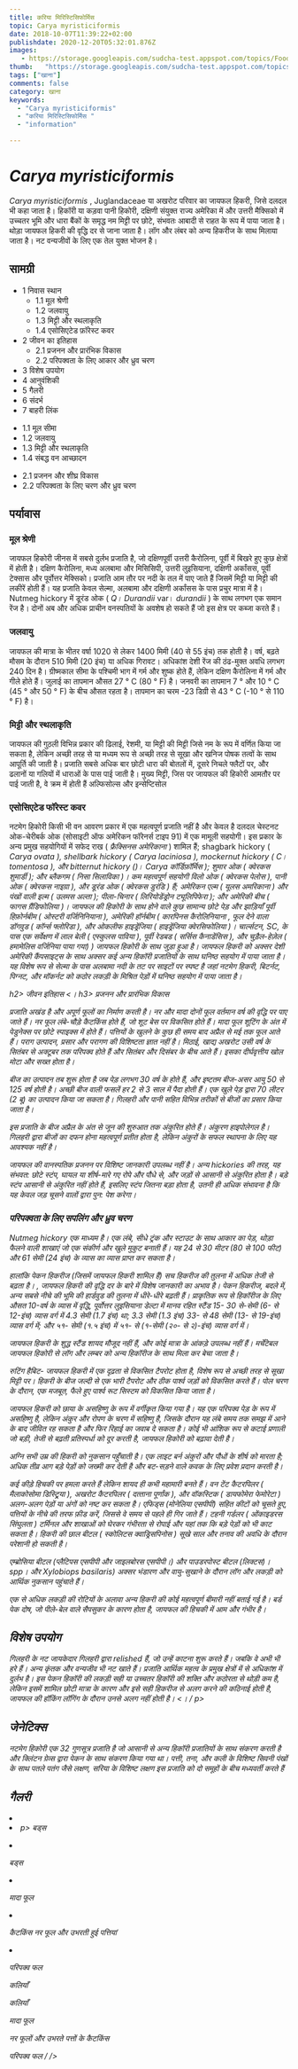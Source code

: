 ```yaml
---
title: करिया मिरिस्टिसिफोर्मिस 
topic: Carya myristiciformis
date: 2018-10-07T11:39:22+02:00
publishdate: 2020-12-20T05:32:01.876Z
images: 
   - https://storage.googleapis.com/sudcha-test.appspot.com/topics/Food/carya_myristiciformis/1.jpeg
thumb:   "https://storage.googleapis.com/sudcha-test.appspot.com/topics/Food/carya_myristiciformis/thumb.jpeg"
tags: ["खाना"]
comments: false
category: खाना
keywords: 
  - "Carya myristiciformis"
  - "करिया मिरिस्टिसिफोर्मिस "
  - "information"

---
```

<h1> <i> Carya myristiciformis </i> </h1> <p> </p> <p> <i> Carya myristiciformis </i>, Juglandaceae या अखरोट परिवार का जायफल हिकरी, जिसे दलदल भी कहा जाता है। हिकॉरी या कड़वा पानी हिकोरी, दक्षिणी संयुक्त राज्य अमेरिका में और उत्तरी मैक्सिको में उच्चतर भूमि और धारा बैंकों के समृद्ध नम मिट्टी पर छोटे, संभवतः आबादी से राहत के रूप में पाया जाता है। थोड़ा जायफल हिकरी की वृद्धि दर से जाना जाता है। लॉग और लंबर को अन्य हिकरीज के साथ मिलाया जाता है। नट वन्यजीवों के लिए एक तेल युक्त भोजन है। </p> <h2> सामग्री </h2> <ul> <li> 1 निवास स्थान <ul> <li> 1.1 मूल श्रेणी </li> <li> 1.2 जलवायु </li><li>1.3 मिट्टी और स्थलाकृति </li> <li> 1.4 एसोसिएटेड फ़ॉरेस्ट कवर </li> </ul> </li> <li> 2 जीवन का इतिहास <ul> <li> 2.1 प्रजनन और प्रारंभिक विकास </li> <li> 2.2 परिपक्वता के लिए आकार और ध्रुव चरण </li> </ul> </li> <li> 3 विशेष उपयोग </li> <li> 4 आनुवंशिकी </li> <li> 5 गैलरी </li> <li> 6 संदर्भ </li> <li> 7 बाहरी लिंक </li> </ul> <ul> <li> 1.1 मूल सीमा </li> <li> 1.2 जलवायु </li> <li> 1.3 मिट्टी और स्थलाकृति </li> <li> 1.4 संबद्ध वन आच्छादन </li> </ul> <ul> <li> 2.1 प्रजनन और शीघ्र विकास </li> <li> 2.2 परिपक्वता के लिए चरण और ध्रुव चरण </li> </ul> <h2> पर्यावास </h2> <h3> मूल श्रेणी </h3> <p> जायफल हिकोरी जीनस में सबसे दुर्लभ प्रजाति है, जो दक्षिणपूर्वी उत्तरी कैरोलिना, पूर्वी में बिखरे हुए कुछ क्षेत्रों में होती है। दक्षिण कैरोलिना, मध्य अलबामा और मिसिसिपी, उत्तरी लुइसियाना, दक्षिणी अर्कांसस, पूर्वी टेक्सास और पूर्वोत्तर मेक्सिको। प्रजाति आम तौर पर नदी के तल में पाए जाते हैं जिसमें मिट्टी या मिट्टी की लकीरें होती हैं। यह प्रजाति केवल सेल्मा, अलबामा और दक्षिणी अर्कांसस के पास प्रचुर मात्रा में है। Nutmeg hickory में डूरंड ओक (<i> Q। Durandii </i> var। <I> durandii </i>) के साथ लगभग एक समान रेंज है। दोनों अब और अधिक प्राचीन वनस्पतियों के अवशेष हो सकते हैं जो इस क्षेत्र पर कब्जा करते हैं। </p> <h3> जलवायु </h3> <p> जायफल की मात्रा के भीतर वर्षा 1020 से लेकर 1400 मिमी (40 से 55 इंच) तक होती है। वर्ष, बढ़ते मौसम के दौरान 510 मिमी (20 इंच) या अधिक गिरावट। अधिकांश देशी रेंज की ठंढ-मुक्त अवधि लगभग 240 दिन है। ग्रीष्मकाल सीमा के पश्चिमी भाग में गर्म और शुष्क होते हैं, लेकिन दक्षिण कैरोलिना में गर्म और गीले होते हैं। जुलाई का तापमान औसत 27 ° C (80 ° F) है। जनवरी का तापमान 7 ° और 10 ° C (45 ° और 50 ° F) के बीच औसत रहता है। तापमान का चरम -23 डिग्री से 43 ° C (-10 ° से 110 ° F) है। </p> <h3> मिट्टी और स्थलाकृति </h3> <p> जायफल की गुठली विभिन्न प्रकार की ढिलाई, रेशमी, या मिट्टी की मिट्टी जिसे नम के रूप में वर्णित किया जा सकता है, लेकिन अच्छी तरह से या मध्यम रूप से अच्छी तरह से सूखा और खनिज पोषक तत्वों के साथ आपूर्ति की जाती है। प्रजाति सबसे अधिक बार छोटी धारा की बोतलों में, दूसरे निचले फ्लैटों पर, और ढलानों या गलियों में धाराओं के पास पाई जाती है। मुख्य मिट्टी, जिस पर जायफल की हिकोरी आमतौर पर पाई जाती है, वे क्रम में होती हैं अल्फिसोल्स और इन्सेप्टिसोल </p> <h3> एसोसिएटेड फॉरेस्ट कवर </h3> <p> नटमेग हिकोरी किसी भी वन आवरण प्रकार में एक महत्वपूर्ण प्रजाति नहीं है और केवल है दलदल चेस्टनट ओक-चेरीबर्क ओक (सोसाइटी ऑफ अमेरिकन फॉरेनर्स टाइप 91) में एक मामूली सहयोगी। इस प्रकार के अन्य प्रमुख सहयोगियों में सफेद राख (<i> फ्रैक्सिनस अमेरिकाना </i>) शामिल हैं; shagbark hickory (<i> Carya ovata </​​i>), shellbark hickory (<i> Carya laciniosa </i>), mockernut hickory (<i> C। tomentosa </i>), और bitternut hickory (<i>)। Carya कॉर्डिफ़ॉर्मिस </i>); शुमार ओक (<i> क्वेरकस शुमार्डी </i>); और ब्लैकगम (<i> निसा सिलाविका </i>)। कम महत्वपूर्ण सहयोगी विलो ओक (<i> क्वेरकस पेलोस </i>), पानी ओक (<i> क्वेरकस नाइग्रा </i>), और डूरंड ओक (<i> क्वेरकस डुरंडि </i>) हैं; अमेरिकन एल्म (<i> यूलस अमरिकाना </i>) और पंखों वाली इल्म (<i> उलमस अल्ता </i>); पीला-चिनार (<i> लिरियोडेंड्रोन ट्यूलिपिफेरा </i>); और अमेरिकी बीच (<i> फागस ग्रैंडिफोलिया </i>)। जायफल की हिकोरी के साथ होने वाले कुछ सामान्य छोटे पेड़ और झाड़ियाँ पूर्वी हिफ़ोर्नबीम (<i> ओस्टरी वर्जिनिनियाना </i>), अमेरिकी हॉर्नबीम (<i> कारपिनस कैरोलिनियाना </i>, फूल देने वाला डॉगवुड (<i> कॉर्न्स फ्लोरिडा </i) हैं। >), और ओकलीफ हाइड्रेंजिया (<i> हाइड्रेंजिया क्वेरसिफोलिया </i>)। चार्ल्सटन, SC, के पास एक सर्वेक्षण में लाल बेली (<i> एस्कुलस पाविया </i>), पूर्वी रेडबड (<i> सर्सिस कैनाडेंसिस </i>), और चुड़ैल-हेज़ेल (<i> हमामेलिस वर्जिनिया </i> पाया गया) ) जायफल हिकोरी के साथ जुड़ा हुआ है। जायफल हिकरी को अक्सर देशी अमेरिकी कैंपसाइट्स के साथ अक्सर कई अन्य हिकॉरी प्रजातियों के साथ घनिष्ठ सहयोग में पाया जाता है। यह विशेष रूप से सेल्मा के पास अलबामा नदी के तट पर साइटों पर स्पष्ट है जहां नटमेग हिकरी, बिटर्नट, पिग्नट, और मॉकर्नट को कठोर लकड़ी के मिश्रित पेड़ों में घनिष्ठ सहयोग में पाया जाता है। </p> h2> जीवन इतिहास </h2> <। h3> प्रजनन और प्रारंभिक विकास </h3> <p> प्रजाति अखंड है और अपूर्ण फूलों का निर्माण करती है। नर और मादा दोनों फूल वर्तमान वर्ष की वृद्धि पर पाए जाते हैं। नर फूल लंबे-चौड़े कैटकिंस होते हैं, जो शूट बेस पर विकसित होते हैं। मादा फूल शूटिंग के अंत में पेडुनेक्स पर छोटे स्पाइक्स में होते हैं। पत्तियों के खुलने के कुछ ही समय बाद अप्रैल से मई तक फूल आते हैं। पराग उत्पादन, प्रसार और परागण की विशिष्टता ज्ञात नहीं है। मिठाई, खाद्य अखरोट उसी वर्ष के सितंबर से अक्टूबर तक परिपक्व होते हैं और सितंबर और दिसंबर के बीच आते हैं। इसका दीर्घवृत्तीय खोल मोटा और सख्त होता है। </p> <p> बीज का उत्पादन तब शुरू होता है जब पेड़ लगभग 30 वर्ष के होते हैं, और इष्टतम बीज-असर आयु 50 से 125 वर्ष होती है। अच्छी बीज वाली फसलें हर 2 से 3 साल में पैदा होती हैं। एक खुले पेड़ द्वारा 70 लीटर (2 बू) का उत्पादन किया जा सकता है। गिलहरी और पानी सहित विभिन्न तरीकों से बीजों का प्रसार किया जाता है। </p> <p> इस प्रजाति के बीज अप्रैल के अंत से जून की शुरुआत तक अंकुरित होते हैं। अंकुरण हाइपोलेगल है। गिलहरी द्वारा बीजों का दफन होना महत्वपूर्ण प्रतीत होता है, लेकिन अंकुरों के सफल स्थापना के लिए यह आवश्यक नहीं है। </p> <p> जायफल की वानस्पतिक प्रजनन पर विशिष्ट जानकारी उपलब्ध नहीं है। अन्य hickories की तरह, यह संभवत: छोटे स्टंप, घायल या शीर्ष-मारे गए रोपे और पौधे से, और जड़ों से आसानी से अंकुरित होता है। बड़े स्टंप आसानी से अंकुरित नहीं होते हैं, इसलिए स्टंप जितना बड़ा होता है, उतनी ही अधिक संभावना है कि यह केवल जड़ चूसने वालों द्वारा पुन: पेश करेगा। </p> <h3> परिपक्वता के लिए सपलिंग और ध्रुव चरण </h3> <p> Nutmeg hickory एक माध्यम है। एक लंबे, सीधे ट्रंक और स्टाउट के साथ आकार का पेड़, थोड़ा फैलने वाली शाखाएं जो एक संकीर्ण और खुले मुकुट बनाती हैं। यह 24 से 30 मीटर (80 से 100 फीट) और 61 सेमी (24 इंच) के व्यास का व्यास प्राप्त कर सकता है। </p> <p> हालांकि पेकन हिकरीज (जिसमें जायफल हिकरी शामिल हैं) सच हिकरीज की तुलना में अधिक तेजी से बढ़ता है। , जायफल हिकरी की वृद्धि दर के बारे में विशेष जानकारी का अभाव है। पेकन हिकरीज, बदले में, अन्य सबसे नीचे की भूमि की हार्डवुड की तुलना में धीरे-धीरे बढ़ती हैं। प्राकृतिक रूप से हिकॉरीज के लिए औसत 10-वर्ष के व्यास में वृद्धि, पूर्वोत्तर लुइसियाना डेल्टा में मानव रहित स्टैंड 15- 30 से-सेमी (6- से 12-इंच) व्यास वर्ग में 4.3 सेमी (1.7 इंच) था; 3.3 सेमी (1.3 इंच) 33- से 48 सेमी (13- से 19-इंच) व्यास वर्ग में; और ५१- सेमी (१.५ इंच) में ५१- से (१-सेमी (२०- से २)-इंच) व्यास वर्ग में। </p> <p> जायफल हिकरी के शुद्ध स्टैंड शायद मौजूद नहीं हैं, और कोई मात्रा के आंकड़े उपलब्ध नहीं हैं। मर्चेंटेबल जायफल हिकोरी से लॉग और लम्बर को अन्य हिकॉरीज के साथ मिला कर बेचा जाता है। </p> <p> रुटिंग हैबिट- जायफल हिकरी में एक दृढ़ता से विकसित टैपरोट होता है, विशेष रूप से अच्छी तरह से सूखा मिट्टी पर। हिकरी के बीज जल्दी से एक भारी टैपरोट और ठीक पार्श्व जड़ों को विकसित करते हैं। पोल चरण के दौरान, एक मजबूत, फैले हुए पार्श्व रूट सिस्टम को विकसित किया जाता है। </p> <p> जायफल हिकरी को छाया के असहिष्णु के रूप में वर्गीकृत किया गया है। यह एक परिपक्व पेड़ के रूप में असहिष्णु है, लेकिन अंकुर और रोपण के चरण में सहिष्णु है, जिसके दौरान यह लंबे समय तक समझ में आने के बाद जीवित रह सकता है और फिर रिहाई का जवाब दे सकता है। कोई भी आंशिक रूप से कटाई प्रणाली जो बड़ी, तेजी से बढ़ती प्रतिस्पर्धा को दूर करती है, जायफल हिकोरी को बढ़ावा देती है। </p> <p> अग्नि सभी उम्र की हिकरी को नुकसान पहुँचाती है। एक लाइट बर्न अंकुरों और पौधों के शीर्ष को मारता है; अधिक तीव्र आग बड़े पेड़ों को जख्मी कर देती है और बट-सड़ने वाले कवक के लिए प्रवेश प्रदान करती है। </p> <p> कई कीड़े हिचकी पर हमला करते हैं लेकिन शायद ही कभी महामारी बनते हैं। वन टेंट कैटरपिलर (<i> मैलाकोसोमा डिस्‍ट्र्रिया </i>), अखरोट कैटरपिलर (<i> दत्‍ताना पूर्णांक </i>), और वॉकस्टिक (<i> डायफोमेरा फेमोरेटा </i>) अलग-अलग पेड़ों या अंगों को नष्ट कर सकता है। एफिड्स (मोनेलिया एसपीपी) सहित कीटों को चूसते हुए, पत्तियों के नीचे की तरफ फ़ीड करें, जिससे वे समय से पहले ही गिर जाते हैं। टहनी गर्डलर (<i> ओंकाइडरस सिंघुलता </i>) टर्मिनल और शाखाओं को घेरकर गंभीरता से रोपाई और यहां तक ​​कि बड़े पेड़ों को भी काट सकता है। हिकरी की छाल बीटल (<i> स्कोलिटस क्वाड्रिसपिनोस </i>) सूखे साल और तनाव की अवधि के दौरान परेशानी हो सकती है। </p> <p> एम्ब्रोसिया बीटल (प्लैटिपस एसपीपी और जाइलबोरस एसपीपी।) और पाउडरपोस्ट बीटल (लिक्टस)। spp। और Xylobiops basilaris) अक्सर भंडारण और वायु-सुखाने के दौरान लॉग और लकड़ी को आर्थिक नुकसान पहुंचाते हैं। </p> <p> एक से अधिक लकड़ी की रोटियों के अलावा अन्य हिकरी की कोई महत्वपूर्ण बीमारी नहीं बताई गई है। बर्ड पेक दोष, जो पीले-बेल वाले सैपसुकर के कारण होता है, जायफल की हिचकी में आम और गंभीर है। </p> <h2> विशेष उपयोग </h2> <p> गिलहरी के नट जायकेदार गिलहरी द्वारा relished हैं, जो उन्हें काटना शुरू करते हैं। जबकि वे अभी भी हरे हैं। अन्य कृंतक और वन्यजीव भी नट खाते हैं। प्रजाति आर्थिक महत्व के प्रमुख क्षेत्रों में से अधिकांश में दुर्लभ है। इस पेकन हिकॉरी की लकड़ी सही या उच्चतर हिकॉरी की शक्ति और कठोरता से थोड़ी कम है, लेकिन इसमें शामिल छोटी मात्रा के कारण और इसे सही हिकरीज से अलग करने की कठिनाई होती है, जायफल की हॉकिंग लॉगिंग के दौरान उनसे अलग नहीं होती है। <। / p> <h2> जेनेटिक्स </h2> <p> नटमेग हिकोरी एक 32 गुणसूत्र प्रजाति है जो आसानी से अन्य हिकॉरी प्रजातियों के साथ संकरण करती है और क्लिंटन ग्रेव्स द्वारा पेकन के साथ संकरण किया गया था। पत्ती, तना, और कली के विशिष्ट सिवनी पंखों के साथ पतले पतंग जैसे लक्षण, सरिया के विशिष्ट लक्षण इस प्रजाति को दो समूहों के बीच मध्यवर्ती करते हैं </p> <h2> गैलरी </h2> <li> <li> p> बड्स </p> </li> <li> <p> बड्स </p> </li> <li> <p> मादा फूल </p> </li> <li> <p> कैटकिंस नर फूल और उभरती हुई पत्तियां </p> </li> <li> <p> परिपक्व फल </p> </li> </ul> <p> कलियाँ </p> <p> कलियाँ </p> <p> मादा फूल </p> <p> नर फूलों और उभरते पत्तों के कैटकिंस </p> <p> परिपक्व फल / /> 